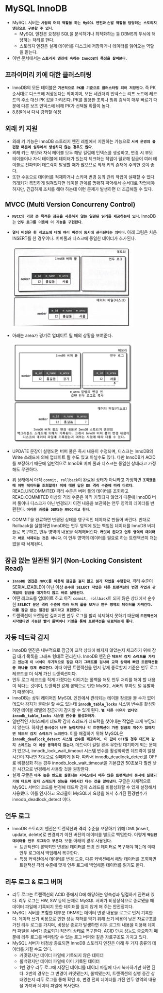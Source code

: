 # MySQL InnoDB

- MySQL 서버는 **`사람의 머리 역할을 하는 MySQL 엔진과`** **`손발 역할을 담당하는 스토리지 엔진으로 구분할 수 있다`**.
  - MySQL 엔진은 요청된 SQL을 분석하거나 최적화하는 등 DBMS의 두뇌에 해당하는 처리를 한다.
  - 스토리지 엔진은 실제 데이터를 디스크에 저장하거나 데이터를 읽어오는 역할을 맡는다.
- 이번 문서에서는 **`스토리지 엔진에 속하는 InnoDB의 특성을 살펴본다`**.

## 프라이머리 키에 대한 클러스터링

- InnoDB의 모든 테이블은 **`기본적으로 PK를 기준으로 클러스터링 되어 저장된다`**. 즉 PK 순서대로 디스크에 저장된다는 의미이며, 모든 세컨더리 인덱스는 리프 노드에 레코드의 주소 대신 PK 값을 가리킨다. PK를 활용한 조회나 범위 검색이 매우 빠르기 때문에 다른 보조 인덱스에 비해 PK가 선택될 확률이 높다.
- 8.8절에서 다시 강화할 예정

## 외래 키 지원

- 외래 키 기능은 InnoDB 스토리지 엔진 레벨에서 지원하는 기능으로 **`서버 운영의 불편함 때문에 실무에서 생성하지 않는 경우도 많다`**.
- 외래 키는 부모와 자식 테이블 모두 해당 컬럼에 인덱스를 생성하고, 변경 시 부모 테이블이나 자식 테이블에 데이터가 있는지 체크하는 작업이 필요해 잠금이 여러 테이블로 전파되어 데드락이 발생할 때가 많으므로 외래 키의 존재에 주의한 것이 좋다.
- 또한 수동으로 데이터를 적재하거나 스키마 변경 등의 관리 작업이 실패할 수 있다. 외래키가 복잡하게 얽혀있다면 테이블 관계를 명확히 파악해서 순서대로 작업해야 하지만, 긴급하게 조치를 해야 하는데 이런 문제가 발생하면 더 조급해질 수 있다.

## MVCC (Multi Version Concurreny Control)

- **`MVCC의 가장 큰 목적은 잠금을 사용하지 않는 일관된 읽기를 제공하는데 있다`**. InnoDB는 **`언두 로그를 이용해 이 기능을 구현한다`**.
- **`멀티 버전은 한 레코드에 대해 여러 버전이 동시에 관리된다는 의미다`**. 아래 그림은 처음 INSERT를 한 경우이다. 버퍼풀과 디스크에 동일한 데이터가 추가된다.

  <img src="https://github.com/programmer-sjk/TIL/blob/main/images/db/mvcc-step1.png" width="400">

- 아래는 area가 경기로 업데이트 될 때의 상황을 보여준다.

  <img src="https://github.com/programmer-sjk/TIL/blob/main/images/db/mvcc-step2.png" width="400">

- UPDATE 문장이 실행되면 버퍼 풀은 즉시 내용이 수정되며, 디스크는 InnoDB의 Write 쓰레드에 의해 업데이트 될 수도 있고 아닐수도 있다. 다만 InnoDB가 ACID를 보장하기 때문에 일반적으로 InnoDB 버퍼 풀과 디스크는 동일한 상태라고 가정해도 무관하다.
- 위 상태에서 아직 `commit, rollback`이 완료된 상태가 아니라고 가정하면 **`조회했을 때 어떤 데이터를 조회할까? 이에 대한 답은 DB 격리 수준에 따라 다르다`**. READ_UNCOMMITED 격리 수준은 버퍼 풀의 데이터를 조회하고 READ_COMMITED 이상의 격리 수준은 아직 커밋되지 않았기 때문에 InnoDB 버퍼 풀이나 디스크가 아닌 변경되기 이전 내용을 보관하는 언두 영역의 데이터를 반환한다. **`이러한 과정을 DBMS는 MVCC라고 한다`**.
- COMMIT을 완료하면 변경된 상태를 영구적인 데이터로 만들어 버린다. 반대로 Rollback을 실행하면 InnoDB는 언두 영역에 있는 백업된 데이터를 InnoDB 버퍼 풀로 복구하고, 언두 영역의 내용을 삭제해버린다. **`커밋이 된다고 언두 영역의 데이터가 바로 삭제되는 것은 아니다`**. 이 언두 영역의 데이터를 필요로 하는 트랜잭션이 더는 없을 때 삭제된다.

## 잠금 없는 일관된 읽기 (Non-Locking Consistent Read)

- **`InnoDB 엔진은 MVCC를 이용해 잠금을 걸지 않고 읽기 작업을 수행한다`**. 격리 수준이 SERIALIZABLE이 아닌 이상 **`순수한 SELECT 작업은 다른 트랜잭션의 변경 작업과 관계없이 잠금을 대기하지 않고 바로 실행된다`**.
- 어떤 레코드를 업데이트 하고 아직 `commit, rollback`이 되지 않은 상태에서 순수한 **`SELECT 문은 격리 수준에 따라 버퍼 풀을 보거나 언두 영역의 데이터를 가져간다. 이를 잠금 없는 일관된 읽기라고 표현한다`**.
- 트랜잭션이 오랫동안 길어지면 언두 로그를 빨리 삭제하지 못하기 때문에 **`트랜잭션이 시작됐다면 가능한 빨리 롤백이나 커밋을 통해 트랜잭션을 완료하는게 좋다`**.

## 자동 데드락 감지

- InnoDB 엔진은 내부적으로 잠금이 교착 상태에 빠지지 않았는지 체크하기 위해 잠금 대기 목록을 그래프 형태로 관리한다. InnoDB 엔진은 **`데드락 감지 스레드를 가지고 있는데 이 녀석이 주기적으로 잠금 대기 그래프를 검사해 교착 상태에 빠진 트랜잭션들 중 하나를 강제 종료한다`**. 이때 어떤 트랜잭션을 먼저 강제 종료할지 기준은 언두 로그 레코드를 더 적게 가진 트랜잭션이다.
- 언두 로그 레코드를 적게 가졌다는 이야기는 롤백을 해도 언두 처리를 해야 할 내용이 적다는 것이며, 트랜잭션 강제 롤백으로 인한 MySQL 서버의 부하도 덜 유발하기 때문이다.
- InnoDB는 상위 레이어인 MySQL 엔진에서 관리되는 테이블 잠금을 볼 수가 없어 데드락 감지가 불확실 할 수도 있는데 **`innodb_table_locks`** 시스템 변수를 활성화하면 테이블 레벨의 잠금까지 감지할 수 있게 된다. **`별 다른 이유가 없다면 innodb_table_locks 시스템 변수를 활성화하자`**.
- 일반적인 서비스에서 데드락 감지 스레드가 데드락을 찾아내는 작업은 크게 부담되지 않는다. 하지만 **`동시성이 너무 높아지거나 각 트랜잭션이 가진 잠금의 개수가 많아지면 데드락 감지 스레드가 느려진다`**. 이를 해결하기 위해 MySQL은 **`innodb_deadlock_detect 시스템 변수를 제공하며, 이 값이 OFF일 경우 데드락 감지 스레드는 더 이상 동작하지 않는다`**. 데드락이 걸릴 경우 무한정 대기하게 되는 문제가 있으나, innodb_lock_wait_timeout 시스템 변수를 활성화하면 데드락이 일정 시간이 지나면 자동으로 실패하게 된다. 따라서 innodb_deadlock_detect를 OFF로 비활성화 하는 경우 innodb_lock_wait_timeout을 기본값인 50초보다 훨씬 낮은 시간으로 변경해서 사용할 것을 권장한다.
- 실제 구글은 **`아주 높은 빈도로 실행되는 서비스에서 매우 많은 트랜잭션이 동시에 실행되기에 데드락 감지 스레드가 성능을 저하시킨 다는 것을 알아냈다`**. 구글은 자체적으로 MySQL 서버의 코드를 변경해 데드락 감지 스레드를 비활성화할 수 있게 설정해서 사용했다. 이를 인지하고 오라클이 MySQL에 요청을 해서 추가된 환경변수가 innodb_deadlock_detect 이다.

## 언두 로그

- InnoDB 스토리지 엔진은 트랜잭션과 격리 수준을 보장하기 위해 DML(insert, update, delete)로 변경되기 이전 버전의 데이터를 별도로 백업한다. 이렇게 **`백업된 데이터를 언두 로그라고 부른다`**. 보통 아래의 경우 사용된다.
  - 트랜잭션이 롤백되면 변경된 데이터를 변경 전 데이터로 복구해야 하는데 이때 언두 로그에서 백업해서 복구한다.
  - 특정 커넥션에서 데이터를 변경 도중, 다른 커넥션에서 해당 데이터를 조회하면 트랜잭션 격리 수준에 맞게 언두 로그에 백업해둔 데이터를 읽기도 한다.

## 리두 로그 & 로그 버퍼

- 리두 로그는 트랜잭션의 ACID 중에서 D에 해당하는 영속성과 밀접하게 관련돼 있다. 리두 로그는 HW, SW 등의 문제로 MySQL 서버가 비정상적으로 종료됐을 때 데이터 파일에 기록되지 못한 데이터를 잃지 않게 해 주는 안전장치다.
- MySQL 서버를 포함한 대부분 DBMS는 데이터 변경 내용을 로그로 먼저 기록한다. 데이터 쓰기 비용으로 인한 성능 저하를 막기 위해 쓰기 비용이 낮은 자료구조를 가진 리두 로그를 가지며, 비정상 종료가 발생하면 리두 로그의 내용을 이용해 데이터 파일을 서버가 종료되기 직전의 상태로 복구한다. ACID 만큼 성능도 중요하기 때문에 리두 로그를 버퍼링할 수 있는 로그 버퍼와 같은 자료구조도 가지고 있다.
- MySQL 서버가 비정상 종료되면 InnoDB 스토리지 엔진은 아래 두 가지 종류의 데이터를 가질 수도 있다.
  - 커밋됐지만 데이터 파일에 기록되지 않은 데이터
  - 롤백됐지만 데이터 파일에 이미 기록된 데이터
  - 1번 경우 리두 로그에 저장된 데이터를 데이터 파일에 다시 복사하기만 하면 된다. 2번의 경우는 그 변경이 커밋됐는지, 롤백됐는지, 트랜잭션의 실행 중간 상태였는지 리두 로그를 통해 확인 후, 변경 전의 데이터를 가진 언두 영역의 내용을 가져와 데이터 파일에 복사한다.

